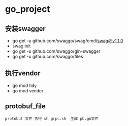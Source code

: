 # go_project

## 安装swagger

- go get -u github.com/swaggo/swag/cmd/swag@v1.1.0
- swag init
- go get -u github.com/swaggo/gin-swagger
- go get -u github.com/swaggo/files

## 执行vendor

- go mod tidy
- go mod vendor

## protobuf_file

    protobuf 文件 执行 sh grpc.sh  生成 pb.go文件
